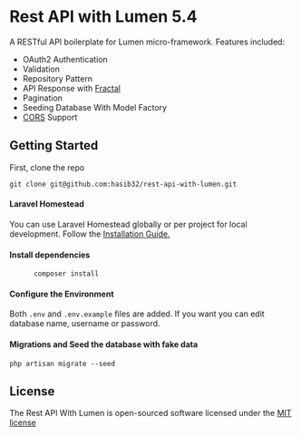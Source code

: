 # Rest API with Lumen 5.4

A RESTful API boilerplate for Lumen micro-framework. Features included:

- OAuth2 Authentication
- Validation
- Repository Pattern
- API Response with [Fractal](http://fractal.thephpleague.com/)
- Pagination
- Seeding Database With Model Factory
- [CORS](https://github.com/barryvdh/laravel-cors) Support

## Getting Started

First, clone the repo
```
git clone git@github.com:hasib32/rest-api-with-lumen.git
```

#### Laravel Homestead
You can use Laravel Homestead globally or per project for local development. Follow the [Installation Guide.](https://laravel.com/docs/5.4/homestead#installation-and-setup)

#### Install dependencies

```
      composer install
```
#### Configure the Environment
Both ```.env``` and ```.env.example``` files are added. If you want you can edit database name, username or password.

#### Migrations and Seed the database with fake data
```
php artisan migrate --seed

```


## License

  The Rest API With Lumen is open-sourced software licensed under the [MIT license](http://opensource.org/licenses/MIT)
